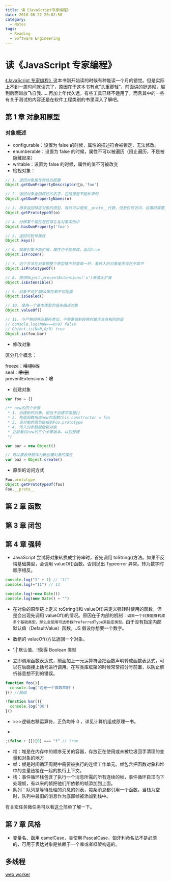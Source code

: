 ```yaml
---
title: 读《JavaScript专家编程》
date: 2018-08-22 20:02:50
category:
  - Notes
tags:
  - Reading
  - Software Engineering
---
```


# 读《JavaScript 专家编程》

[《JavaScript 专家编程》](https://www.amazon.cn/dp/B01251LYTW)这本书刚开始读的时候有种能读一个月的错觉。但是实际上不到一周时间就读完了，原因在于这本书有点“头重脚轻”，前面讲的挺透彻，越到后面越放飞自我……再加上年代久远，有些工具已经不适用了，而且其中的一些有关于测试的内容还是在软件工程类别的书里深入了解吧。

## 第 1 章 对象和原型

### 对象概述

- configurable：设置为 false 的时候，属性的描述符会被锁定，无法修改。
- enumberable：设置为 false 的时候，属性不可以被遍历（阻止遍历，不是被隐藏起来）
- writable：设置为 false 的时候，属性的值不可被改变
- 检视对象：

```javascript
// 1. 返回对象属性特性的配置
Object.getOwnPropertyDescriptor(o,'foo')

// 2. 返回对象全部属性的名字，包括那些不能枚举的
Object.getOwnPropertyNames(o)

// 3. 用来返回特定对象的原型，有时可以使用__proto__代替，但是仅可访问，设置时需要__proto__
Object.getPrototypeOf(o)

// 4. 分辨某个属性是否存在与对象实例中
Object.hasOwnProperty('foo')

// 5. 返回可枚举属性
Object.keys()

// 6. 如果对象不能扩展，属性也不能修改，返回true
Object.isFrozen()

// 7. 这个方法在对象额整个原型链中检查每一环，看传入的对象是否存在于其中
Object.isPrototypeOf()

// 8. 使用Object.preventExtensions('o')来禁止扩展
Object.isExtensible()

// 9. 对象不可扩展&&属性都不可配置
Object.isSealed()

// 10. 使用一个基本类型的值来描述对象
Object.valueOf()

// 11. 与严格相等运算符类似，不需要强制转换时是否具有相同的值
// console.log(NaN===0/0) false
// Object.is(NaN,0/0) true
Object.is(foo,bar)
```

- 修改对象

区分几个概念：

freeze：~~增/删/改~~  
seal：~~增/删~~  
preventExtensions：~~增~~

- 创建对象

```javascript
var foo = {}

/** new的四个步骤
 * 1. 创建新的对象，相当于创建字面量{}
 * 2. 构造函数指向new的函数this.constructor = foo
 * 3. 该对象的原型链接到Foo.prototype
 * 4. 传入的参数赋给新对象
 * 之前看过new的三个步骤版本，以后整理
 */

var bar = new Object()

// 可以接收参数作为新创建对象的属性
var baz = Object.create()
```

- 原型的访问方式

```javascript
Foo.prototype
Object.getPrototypeOf(foo)
Foo.__proto__
```

## 第 2 章 函数

## 第 3 章 闭包

## 第 4 章 强转

- JavaScript 尝试将对象转换成字符串时，首先调用 toString()方法。如果不反悔基础类型，会调用 valueOf()函数。否则抛出 Typeerror 异常。转为数字时顺序相反。

```javascript
console.log("1" + 1) // "11"
console.log(+"11") // 11

console.log(+new Date())
console.log(new Date() + "")
```

- 在对象的原型链上定义 toString()和 valueOf()来定义强转时使用的函数，但是会出现先调用 valueOf()的情况。原因在于内部的机制：`如果一个对象能够转成多个基础类型，那么会使用可选参数PreferredType来指定类型。`由于没有指定内部默认值（DefaultValue）函数，JS 假设你想要一个数字。

- 数组的 valueOf()方法返回一个对象。

- '||'默认值、!!获得 Boolean 类型

- 立即调用函数表达式，前面加上一元运算符会把函数声明转成函数表达式，可以在后面接上括号进行调用。在写类库框架的时候常常把分号前置，以防止解析器意想不到的错误。

```javascript
function foo(){
  console.log('这是一个函数声明')
}() //报错

!function bar(){
  console.log('OK')
}()
```

- \>>>逻辑右移运算符，正负均补 0 ，详见计算机组成原理一书。

-

```javascript
;(false + [])[0] === "f" // true
```

- 堆：堆是在内存中的顺序无关的容器，存放正在使用或未被垃圾回手清理的变量和对象的地方
- 帧：帧是时间循环周期中需要被执行的连续工作单元。帧包含把函数对象和堆中的变量链接在一起的执行上下文。
- 栈：事件循环栈包含了执行一个消息所需的所有连续的帧，事件循环自顶向下处理帧，有以来的帧把他们所依赖的帧添加到上面。
- 队列：队列是等待处理的消息的列表，每条消息都引用一个函数。当栈为空时，队列中最旧的消息作为底部帧被添加到栈中。

有关宏任务微任务可以看[这个](https://zhuanlan.zhihu.com/p/25407758)简单了解一下。

## 第 7 章 风格

- 变量名、函用 camelCase，类使用 PascalCase，匈牙利命名法不是必须的，可用于表达对象是依赖于一个库或者框架构造的。

## 多线程

[web worker](http://www.ruanyifeng.com/blog/2018/07/web-worker.html)
